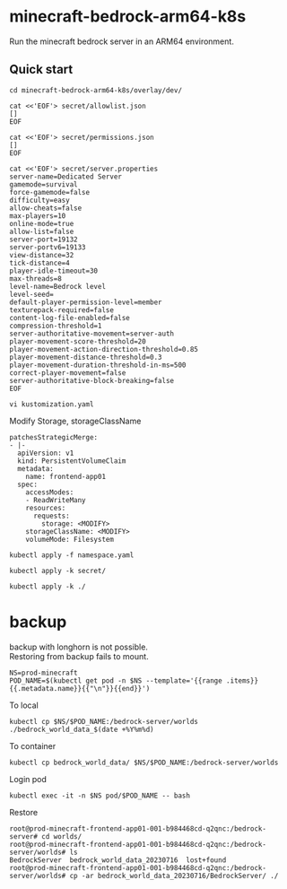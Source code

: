 # minecraft-bedrock-arm64-k8s
Run the minecraft bedrock server in an ARM64 environment.

## Quick start
```
cd minecraft-bedrock-arm64-k8s/overlay/dev/
```

```
cat <<'EOF'> secret/allowlist.json 
[]
EOF
```

```
cat <<'EOF'> secret/permissions.json 
[]
EOF
```

```
cat <<'EOF'> secret/server.properties
server-name=Dedicated Server
gamemode=survival
force-gamemode=false
difficulty=easy
allow-cheats=false
max-players=10
online-mode=true
allow-list=false
server-port=19132
server-portv6=19133
view-distance=32
tick-distance=4
player-idle-timeout=30
max-threads=8
level-name=Bedrock level
level-seed=
default-player-permission-level=member
texturepack-required=false
content-log-file-enabled=false
compression-threshold=1
server-authoritative-movement=server-auth
player-movement-score-threshold=20
player-movement-action-direction-threshold=0.85
player-movement-distance-threshold=0.3
player-movement-duration-threshold-in-ms=500
correct-player-movement=false
server-authoritative-block-breaking=false
EOF
```
```
vi kustomization.yaml
```
Modify Storage, storageClassName
```
patchesStrategicMerge:
- |-
  apiVersion: v1
  kind: PersistentVolumeClaim
  metadata:
    name: frontend-app01
  spec:
    accessModes:
    - ReadWriteMany
    resources:
      requests:
        storage: <MODIFY>
    storageClassName: <MODIFY>
    volumeMode: Filesystem
```

```
kubectl apply -f namespace.yaml
```
```
kubectl apply -k secret/
```
```
kubectl apply -k ./
```


# backup

backup with longhorn is not possible.  
Restoring from backup fails to mount.  

```
NS=prod-minecraft
POD_NAME=$(kubectl get pod -n $NS --template='{{range .items}}{{.metadata.name}}{{"\n"}}{{end}}')
```

To local
```
kubectl cp $NS/$POD_NAME:/bedrock-server/worlds ./bedrock_world_data_$(date +%Y%m%d)
```

To container
```
kubectl cp bedrock_world_data/ $NS/$POD_NAME:/bedrock-server/worlds
```

Login pod  
```
kubectl exec -it -n $NS pod/$POD_NAME -- bash
```

Restore
```
root@prod-minecraft-frontend-app01-001-b984468cd-q2qnc:/bedrock-server# cd worlds/
root@prod-minecraft-frontend-app01-001-b984468cd-q2qnc:/bedrock-server/worlds# ls
BedrockServer  bedrock_world_data_20230716  lost+found
root@prod-minecraft-frontend-app01-001-b984468cd-q2qnc:/bedrock-server/worlds# cp -ar bedrock_world_data_20230716/BedrockServer/ ./
```
